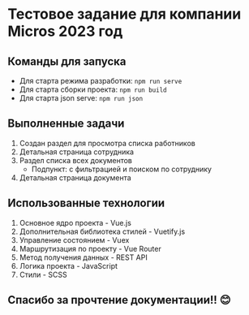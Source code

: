 # Тестовое задание для компании Micros 2023 год

## Команды для запуска

- Для старта режима разработки: `npm run serve`
- Для старта сборки проекта: `npm run build`
- Для старта json serve: `npm run json`

## Выполненные задачи

1. Создан раздел для просмотра списка работников
2. Детальная страница сотрудника
3. Раздел списка всех документов
   - Подпункт: с фильтрацией и поиском по сотруднику
4. Детальная страница документа

## Использованные технологии

1. Основное ядро проекта - Vue.js
2. Дополнительная библиотека стилей - Vuetify.js
3. Управление состоянием - Vuex
4. Маршрутизация по проекту - Vue Router
5. Метод получения данных - REST API
6. Логика проекта - JavaScript
7. Стили - SCSS

## Спасибо за прочтение документации!! 😊
